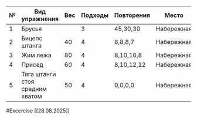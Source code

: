 
| №   | Вид упражнения                  | Вес | Подходы | Повторения | Место      |
| --- | ------------------------------- | --- | ------- | ---------- | ---------- |
| 1   | Брусья                          |     | 3       | 45,30,30   | Набережная |
| 2   | Бицепс штанга                   | 40  | 4       | 8,8,8,7    | Набережная |
| 3   | Жим лежа                        | 80  | 4       | 8,10,10,8  | Набережная |
| 4   | Присед                          | 60  | 4       | 8,10,12,12 | Набережная |
| 5   | Тяга штанги стоя средним хватом | 50  | 4       | 0,0,0,0    | Набережная |

#Excercise
[[28.08.2025]]